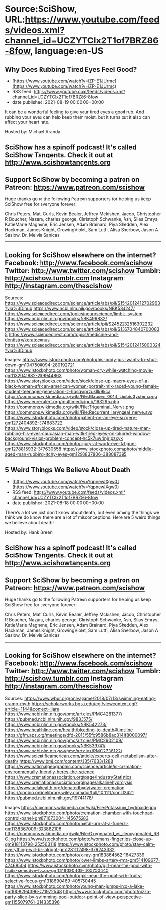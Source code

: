 # Source:SciShow, URL:https://www.youtube.com/feeds/videos.xml?channel_id=UCZYTClx2T1of7BRZ86-8fow, language:en-US

## Why Does Rubbing Tired Eyes Feel Good?
 - [https://www.youtube.com/watch?v=iZP-E1JUrmc](https://www.youtube.com/watch?v=iZP-E1JUrmc)
 - RSS feed: https://www.youtube.com/feeds/videos.xml?channel_id=UCZYTClx2T1of7BRZ86-8fow
 - date published: 2021-08-19 00:00:00+00:00

It can be a wonderful feeling to give your tired eyes a good rub. And rubbing your eyes can help keep them moist, but it turns out it also can affect your heart rate.

Hosted by: Michael Aranda

SciShow has a spinoff podcast! It's called SciShow Tangents. Check it out at http://www.scishowtangents.org
----------
Support SciShow by becoming a patron on Patreon: https://www.patreon.com/scishow
----------
Huge thanks go to the following Patreon supporters for helping us keep SciShow free for everyone forever:

Chris Peters, Matt Curls, Kevin Bealer, Jeffrey Mckishen, Jacob, Christopher R Boucher, Nazara, charles george, Christoph Schwanke, Ash, Silas Emrys, KatieMarie Magnone, Eric Jensen, Adam Brainard, Piya Shedden, Alex Hackman, James Knight, GrowingViolet, Sam Lutfi, Alisa Sherbow, Jason A Saslow, Dr. Melvin Sanicas

----------
Looking for SciShow elsewhere on the internet?
Facebook: http://www.facebook.com/scishow
Twitter: http://www.twitter.com/scishow
Tumblr: http://scishow.tumblr.com
Instagram: http://instagram.com/thescishow
----------
Sources:
https://www.sciencedirect.com/science/article/abs/pii/S1542012412702963?via%3Dihub
https://www.ncbi.nlm.nih.gov/books/NBK534247/
https://www.sciencedirect.com/topics/neuroscience/limbic-system
https://www.ncbi.nlm.nih.gov/books/NBK499832/
https://www.sciencedirect.com/science/article/pii/S2452232516302232 
https://www.sciencedirect.com/science/article/abs/pii/S1367048407000835
https://www.sciencedirect.com/topics/medicine-and-dentistry/keratoconus
https://www.sciencedirect.com/science/article/abs/pii/S1542012415000324?via%3Dihub

Images:
https://www.istockphoto.com/photo/his-body-just-wants-to-shut-down-gm1047508094-280192721
https://www.istockphoto.com/photo/woman-cry-while-watching-movie-gm1132041882-299944863
https://www.storyblocks.com/video/stock/close-up-macro-eyes-of-a-black-woman-african-american-woman-portrait-mix-raced-young-female-student-teenager-generation-z-hqsqwprzukllk9kca
https://commons.wikimedia.org/wiki/File:Blausen_0614_LimbicSystem.png
https://www.eurekalert.org/multimedia/pub/163295.php
https://commons.wikimedia.org/wiki/File:Trigeminal_Nerve.png
https://commons.wikimedia.org/wiki/File:Recurrent_laryngeal_nerve.svg
https://www.istockphoto.com/photo/patient-on-an-eye-surgery-gm1272404892-374683722
https://www.storyblocks.com/video/stock/close-up-tired-mature-man-rubbing-his-eyes-caucasian-man-with-tired-eyes-on-blurred-window-background-vision-problem-concept-hc5k7uw4njrlpzxyk
https://www.istockphoto.com/photo/injury-at-work-eye-fatigue-gm1278815932-377630558
https://www.istockphoto.com/photo/middle-aged-man-rubbing-itchy-eyes-gm1293837806-388087395

## 5 Weird Things We Believe About Death
 - [https://www.youtube.com/watch?v=YqpnewlXgw0](https://www.youtube.com/watch?v=YqpnewlXgw0)
 - RSS feed: https://www.youtube.com/feeds/videos.xml?channel_id=UCZYTClx2T1of7BRZ86-8fow
 - date published: 2021-08-18 00:00:00+00:00

There’s a lot we just don’t know about death, but even among the things we think we do know, there are a lot of misconceptions. Here are 5 weird things we believe about death!

Hosted by: Hank Green

SciShow has a spinoff podcast! It's called SciShow Tangents. Check it out at http://www.scishowtangents.org
----------
Support SciShow by becoming a patron on Patreon: https://www.patreon.com/scishow
----------
Huge thanks go to the following Patreon supporters for helping us keep SciShow free for everyone forever:

Chris Peters, Matt Curls, Kevin Bealer, Jeffrey Mckishen, Jacob, Christopher R Boucher, Nazara, charles george, Christoph Schwanke, Ash, Silas Emrys, KatieMarie Magnone, Eric Jensen, Adam Brainard, Piya Shedden, Alex Hackman, James Knight, GrowingViolet, Sam Lutfi, Alisa Sherbow, Jason A Saslow, Dr. Melvin Sanicas

----------
Looking for SciShow elsewhere on the internet?
Facebook: http://www.facebook.com/scishow
Twitter: http://www.twitter.com/scishow
Tumblr: http://scishow.tumblr.com
Instagram: http://instagram.com/thescishow
----------
Sources:
https://www.wbur.org/onlyagame/2018/07/13/swimming-eating-cramp-myth 
https://scholarworks.bgsu.edu/cgi/viewcontent.cgi?article=1144&context=ijare
https://www.ncbi.nlm.nih.gov/pmc/articles/PMC4281377/
https://pubmed.ncbi.nlm.nih.gov/9833575/
https://www.ncbi.nlm.nih.gov/books/NBK542273/
https://www.healthline.com/health/bleeding-to-death#timeline
https://gfm.aps.org/meetings/dfd-2015/55fc9586b8ac3141f8000097/
https://www.ncbi.nlm.nih.gov/pmc/articles/PMC2902109/
https://www.ncbi.nlm.nih.gov/books/NBK539741/
https://www.ncbi.nlm.nih.gov/pmc/articles/PMC2736122/
https://www.scientificamerican.com/article/experts-cell-metabolism-after-death/
https://www.bmj.com/content/335/7633/1288
https://www.nationalgeographic.com/science/article/is-cremation-environmentally-friendly-heres-the-science
https://www.cremationassociation.org/page/IndustryStatistics
https://www.cremationassociation.org/page/alkalinehydrolysis
https://www.uclahealth.org/donatedbody/water-cremation
https://conbio.onlinelibrary.wiley.com/doi/full/10.1111/conl.12421 
https://pubmed.ncbi.nlm.nih.gov/19744178/

Images
https://commons.wikimedia.org/wiki/File:Potassium_hydroxide.jpg
https://www.istockphoto.com/photo/cremation-chamber-with-touchpad-control-panel-gm871673004-145675283
https://www.istockphoto.com/photo/metal-urn-at-a-funeral-gm1138367009-303882106
https://commons.wikimedia.org/wiki/File:Oxygenated_vs_deoxygenated_RBC.jpg
https://www.istockphoto.com/photo/womans-fingertips-close-up-gm918113798-252563118
https://www.istockphoto.com/photo/stay-calm-everything-will-be-alright-gm1281112498-379243332
https://www.istockphoto.com/photo/x-ray-gm183864562-16427339
https://www.istockphoto.com/photo/lower-limbs-artery-mra-gm514109677-47468504
https://www.istockphoto.com/photo/girl-near-the-pool-with-fruits-selective-focus-gm1318690469-405750445
https://www.istockphoto.com/photo/girl-near-the-pool-with-fruits-selective-focus-gm1318690469-405750445
https://www.istockphoto.com/photo/young-man-jumps-into-a-lake-gm1008294396-271972548
https://www.istockphoto.com/photo/pizza-party-slice-by-swimming-pool-outdoor-point-of-view-perspective-gm1155079761-314335396

